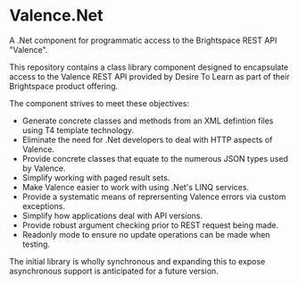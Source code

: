# Valence.Net
A .Net component for programmatic access to the Brightspace REST API "Valence".

This repository contains a class library component designed to encapsulate access to the Valence REST API provided by Desire To Learn as part of their Brightspace product offering.

The component strives to meet these objectives:

* Generate concrete classes and methods from an XML defintion files using T4 template technology.
* Eliminate the need for .Net developers to deal with HTTP aspects of Valence.
* Provide concrete classes that equate to the numerous JSON types used by Valence.
* Simplify working with paged result sets.
* Make Valence easier to work with using .Net's LINQ services.
* Provide a systematic means of reprersenting Valence errors via custom exceptions.
* Simplify how applications deal with API versions.
* Provide robust argument checking prior to REST request being made.
* Readonly mode to ensure no update operations can be made when testing.

The initial library is wholly synchronous and expanding this to expose asynchronous support is anticipated for a future version.



